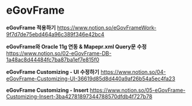 # eGovFrame

 **eGovFrame 적용하기**
https://www.notion.so/eGovFrameWork-9f7d7de75ebd464a96c389f346e42bc4

**eGovFrame와 Oracle 11g 연동 & Mapepr.xml Query문 수정**
https://www.notion.so/02-eGovFrame-DB-1a48ac8d44484fc7ba87ba1ef7e815f0

**eGovFrame Customizing - UI 수정하기**
https://www.notion.so/04-eGovFrame-Customizing-UI-36619d85d8d440a9af26b54a5ec4fa23

**eGovFrame Customizing - Insert**
https://www.notion.so/05-eGovFrame-Customizing-Insert-3ba42781897344788570dfdb4f727b78